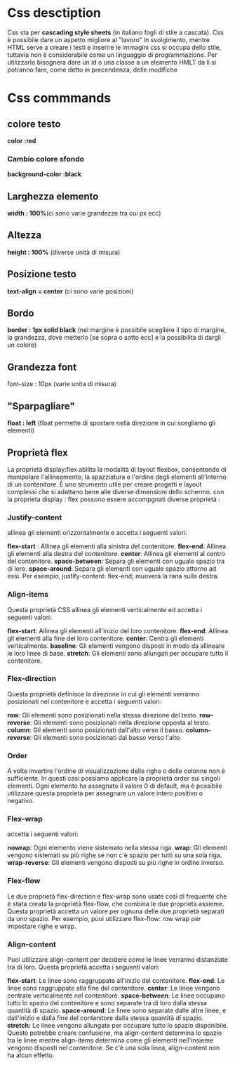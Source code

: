 <!-- @format -->

# Css desctiption

Css sta per **cascading style sheets** (in italiano fogli di stile a cascata).
Css è possibile dare un aspetto migliore al "lavoro" in svolgimento, mentre HTML serve a creare i testi e inserire le immagini css si occupa dello stile, tuttavia non è considerabile come un linguaggio di programmazione. Per utilizzarlo bisognera dare un id o una classe a un elemento HMLT da li si potranno fare, come detto in precendenza, delle modifiche

# Css commmands

## colore testo

**color :red**

### Cambio colore sfondo

**background-color :black**

## Larghezza elemento

**width : 100%**(ci sono varie grandezze tra cui px ecc)

## Altezza

**height : 100%** (diverse unità di misura)

## Posizione testo

**text-align = center** (ci sono varie posizioni)

## Bordo

**border : 1px solid black** (nel margine è possibile scegliere il tipo di margine, la grandezza, dove metterlo [se sopra o sotto ecc] e la possibilita di dargli un colore)

## Grandezza font

font-size : 10px (varie unita di misura)

## "Sparpagliare"

**float : left** (float permette di spostare nella direzione in cui scegliamo gli elementi)

## Proprietà flex

La proprietà display:flex abilita la modalità di layout flexbox,
consentendo di manipolare l'allineamento, la spazziatura e l'ordine
degli elementi all'interno di un contenitore. È uno strumento utile
per creare progetti e layout complessi che si adattano bene alle
diverse dimensioni dello schermo. con la proprieta display : flex
possono essere accompgnati diverse proprietà :

### Justify-content

allinea gli elementi orizzontalmente e accetta i seguenti valori:

**flex-start** : Allinea gli elementi alla sinistra del contenitore.
**flex-end**: Allinea gli elementi alla destra del contenitore.
**center**: Allinea gli elementi al centro del contenitore.
**space-between**: Separa gli elementi con uguale spazio tra di loro.
**space-around**: Separa gli elementi con uguale spazio attorno ad essi.
Per esempio, justify-content: flex-end; muoverà la rana sulla destra.

### Align-items

Questa proprietà CSS allinea gli elementi verticalmente ed accetta i seguenti valori:

**flex-start**: Allinea gli elementi all'inizio del loro contenitore.
**flex-end**: Allinea gli elementi alla fine del loro contenitore.
**center**: Centra gli elementi verticalmente.
**baseline**: Gli elementi vengono disposti in modo da allineare le loro linee di base.
**stretch**: Gli elementi sono allungati per occupare tutto il contenitore.

### Flex-direction

Questa proprietà definisce la direzione in cui gli elementi verranno posizionati nel contenitore e accetta i seguenti valori:

**row**: Gli elementi sono posizionati nella stessa direzione del testo.
**row-reverse**: Gli elementi sono posizionati nella direzione opposta al testo.
**column**: Gli elementi sono posizionati dall'alto verso il basso.
**column-reverse**: Gli elementi sono posizionati dal basso verso l'alto.

### Order

A volte invertire l'ordine di visualizzazione delle righe o delle colonne non è sufficiente.
In questi casi possiamo applicare la proprietà order sui singoli elementi. Ogni elemento ha assegnato il valore 0 di default,
ma è possibile utilizzare questa proprietà per assegnare un valore intero positivo o negativo.

### Flex-wrap

accetta i seguenti valori:

**nowrap**: Ogni elemento viene sistemato nella stessa riga.
**wrap**: Gli elementi vengono sistemati su più righe se non c'è spazio per tutti su una sola riga.
**wrap-reverse**: Gli elementi vengono disposti su più righe in ordine inverso.

### Flex-flow

Le due proprietà flex-direction e flex-wrap sono usate così di frequente che è stata
creata la proprietà flex-flow, che combina le due proprietà assieme.
Questa proprietà accetta un valore per ognuna delle due proprietà separati da uno spazio.
Per esempio, puoi utilizzare flex-flow: row wrap per impostare righe e wrap.

### Align-content

Puoi utilizzare align-content per decidere come le linee verranno distanziate tra di loro. Questa proprietà accetta i seguenti valori:

**flex-start**: Le linee sono raggruppate all'inizio del contenitore.
**flex-end**: Le linee sono raggruppate alla fine del contenitore.
**center**: Le linee vengono centrate verticalmente nel contenitore.
**space-between**: Le linee occupano tutto lo spazio del contenitore e sono separate tra di loro dalla stessa quantità di spazio.
**space-around**: Le linee sono separate dalle altre linee, e dall'inizio e dalla fine del contenitore dalla stessa quantità di spazio.
**stretch:** Le linee vengono allungate per occupare tutto lo spazio disponibile.
Questo potrebbe creare confusione, ma align-content determina lo spazio tra le linee mentre align-items determina
come gli elementi nell'insieme vengono disposti nel contenitore. Se c'è una sola linea, align-content non ha alcun effetto.
